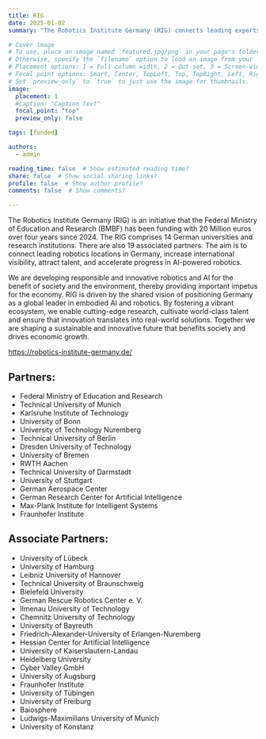 ```yaml
---
title: RIG
date: 2025-01-02
summary: "The Robotics Institute Germany (RIG) connects leading experts and talents in science, academia, and the industry to foster cutting-edge research, groundbreaking technologies, and transformative applications."

# Cover image
# To use, place an image named `featured.jpg/png` in your page's folder.
# Otherwise, specify the `filename` option to load an image from your `assets/media/` folder.
# Placement options: 1 = Full column width, 2 = Out-set, 3 = Screen-width
# Focal point options: Smart, Center, TopLeft, Top, TopRight, Left, Right, BottomLeft, Bottom, BottomRight
# Set `preview_only` to `true` to just use the image for thumbnails.
image:
  placement: 1
  #caption: "Caption text"
  focal_point: "top"
  preview_only: false

tags: [funded]

authors:
  - admin

reading_time: false  # Show estimated reading time?
share: false  # Show social sharing links?
profile: false  # Show author profile?
comments: false  # Show comments?

---
```


The Robotics Institute Germany (RIG) is an initiative that the Federal Ministry of Education and Research (BMBF) has been funding with 20 Million euros over four years since 2024. The RIG comprises 14 German universities and research institutions. There are also 19 associated partners. The aim is to connect leading robotics locations in Germany, increase international visibility, attract talent, and accelerate progress in AI-powered robotics.

We are developing responsible and innovative robotics and AI for the benefit of society and the environment, thereby providing important impetus for the economy. RIG is driven by the shared vision of positioning Germany as a global leader in embodied AI and robotics. By fostering a vibrant ecosystem, we enable cutting-edge research, cultivate world-class talent and ensure that innovation translates into real-world solutions. Together we are shaping a sustainable and innovative future that benefits society and drives economic growth.

https://robotics-institute-germany.de/

## Partners:
- Federal Ministry of Education and Research
- Technical University of Munich
- Karlsruhe Institute of Technology
- University of Bonn
- University of Technology Nuremberg
- Technical University of Berlin
- Dresden University of Technology
- University of Bremen
- RWTH Aachen
- Technical University of Darmstadt
- University of Stuttgart
- German Aerospace Center
- German Research Center for Artificial Intelligence
- Max-Plank Institute for Intelligent Systems
- Fraunhofer Institute

## Associate Partners:
- University of Lübeck
- University of Hamburg
- Leibniz University of Hannover
- Technical University of Braunschweig
- Bielefeld University
- German Rescue Robotics Center e. V.
- Ilmenau University of Technology
- Chemnitz University of Technology
- University of Bayreuth
- Friedrich-Alexander-University of Erlangen-Nuremberg
- Hessian Center for Artificial Intelligence
- University of Kaiserslautern-Landau
- Heidelberg University
- Cyber Valley GmbH
- University of Augsburg
- Fraunhofer Institute
- University of Tübingen
- University of Freiburg
- Baiosphere
- Ludwigs-Maximilians University of Munich
- University of Konstanz


